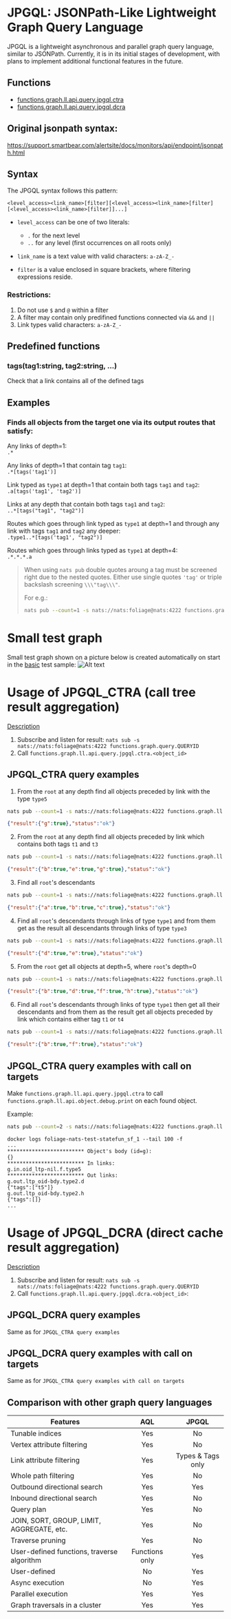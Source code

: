 # JPGQL: JSONPath-Like Lightweight Graph Query Language

JPGQL is a lightweight asynchronous and parallel graph query language, similar to JSONPath. Currently, it is in its initial stages of development, with plans to implement additional functional features in the future.


## Functions

  - [functions.graph.ll.api.query.jpgql.ctra](#Usage-of-JPGQL_CTRA-call-tree-result-aggregation)
  - [functions.graph.ll.api.query.jpgql.dcra](#Usage-of-JPGQL_DCRA-direct-cache-result-aggregation)
## Original jsonpath syntax:
https://support.smartbear.com/alertsite/docs/monitors/api/endpoint/jsonpath.html

## Syntax

The JPGQL syntax follows this pattern:

```<level_access><link_name>[filter][<level_access><link_name>[filter][<level_access><link_name>[filter]]...]```


- `level_access` can be one of two literals:
  - `.` for the next level
  - `..` for any level (first occurrences on all roots only)

- `link_name` is a text value with valid characters: `a-zA-Z_-`

- `filter` is a value enclosed in square brackets, where filtering expressions reside.


### Restrictions:

1. Do not use `$` and `@` within a filter
2. A filter may contain only predifined functions connected via `&&` and `||`
3. Link types valid characters: `a-zA-Z_-`

## Predefined functions
### tags(tag1:string, tag2:string, ...)

Check that a link contains all of the defined tags

## Examples
### Finds all objects from the target one via its output routes that satisfy:

Any links of depth=1:  
`.*`

Any links of depth=1 that contain tag `tag1`:  
`.*[tags('tag1')]`

Link typed as `type1` at depth=1 that contain both tags `tag1` and `tag2`:  
`.a[tags('tag1', 'tag2')]`

Links at any depth that contain both tags `tag1` and `tag2`:  
`..*[tags("tag1", "tag2")]`

Routes which goes through link typed as `type1` at depth=1 and through any link with tags `tag1` and `tag2` any deeper:  
`.type1..*[tags('tag1', "tag2")]`

Routes which goes through links typed as `type1` at depth=4:  
`.*.*.*.a`

> When using `nats pub` double quotes aroung a tag must be screened right due to the nested quotes. Either use single quotes `'tag'` or triple backslash screening `\\\"tag\\\"`.
> 
> For e.g.:   
> ```sh
> nats pub --count=1 -s nats://nats:foliage@nats:4222 functions.graph.ll.api.query.jpgql.dcra.root "{\"payload\":{\"query_id\":\"QUERYID\", \"jpgql_query\":\".type2[tags('t2')]\"}}"
>```

# Small test graph

Small test graph shown on a picture below is created automatically on start in the [basic](./tests/basic.md) test sample:
![Alt text](./pics/TestGraph.jpg)

# Usage of JPGQL_CTRA (call tree result aggregation)

[Description](https://pkg.go.dev/github.com/foliagecp/sdk/embedded/graph/jpgql/#LLAPIQueryJPGQLCallTreeResultAggregation)
1. Subscribe and listen for result:
```nats sub -s nats://nats:foliage@nats:4222 functions.graph.query.QUERYID```
1. Call `functions.graph.ll.api.query.jpgql.ctra.<object_id>`

## JPGQL_CTRA query examples

1. From the `root` at any depth find all objects preceded by link with the type `type5`  

```sh
nats pub --count=1 -s nats://nats:foliage@nats:4222 functions.graph.ll.api.query.jpgql.ctra.root "{\"payload\":{\"query_id\":\"QUERYID\", \"jpgql_query\":\"..type5\"}}"
```
```json
{"result":{"g":true},"status":"ok"}
```

2. From the `root` at any depth find all objects preceded by link which contains both tags `t1` and `t3` 

```sh
nats pub --count=1 -s nats://nats:foliage@nats:4222 functions.graph.ll.api.query.jpgql.ctra.root "{\"payload\":{\"query_id\":\"QUERYID\", \"jpgql_query\":\"..*[tags('t1','t3')]\"}}"
```
```json
{"result":{"b":true,"e":true,"g":true},"status":"ok"}
```

3. Find all `root`'s descendants
   
```sh
nats pub --count=1 -s nats://nats:foliage@nats:4222 functions.graph.ll.api.query.jpgql.ctra.root "{\"payload\":{\"query_id\":\"QUERYID\", \"jpgql_query\":\".*\"}}"
```
```json
{"result":{"a":true,"b":true,"c":true},"status":"ok"}
```

4. Find all `root`'s descendants through links of type `type1` and from them get as the result all descendants through links of type `type3`

```sh
nats pub --count=1 -s nats://nats:foliage@nats:4222 functions.graph.ll.api.query.jpgql.ctra.root "{\"payload\":{\"query_id\":\"QUERYID\", \"jpgql_query\":\".type1.type3\"}}"
```
```json
{"result":{"d":true,"e":true},"status":"ok"}
```

5. From the `root` get all objects at depth=5, where `root`'s depth=0
 
```sh
nats pub --count=1 -s nats://nats:foliage@nats:4222 functions.graph.ll.api.query.jpgql.ctra.root "{\"payload\":{\"query_id\":\"QUERYID\", \"jpgql_query\":\".*.*.*.*.*\"}}"
```
```json
{"result":{"b":true,"d":true,"f":true,"h":true},"status":"ok"}
```

6. Find all `root`'s descendants through links of type `type1` then get all their descendants and from them as the result get all objects preceded by link which contains either tag `t1` or `t4`

```sh
nats pub --count=1 -s nats://nats:foliage@nats:4222 functions.graph.ll.api.query.jpgql.ctra.root "{\"payload\":{\"query_id\":\"QUERYID\", \"jpgql_query\":\".type1.*.*[tags('t1') || tags('t4')]\"}}"
```
```json
{"result":{"b":true,"f":true},"status":"ok"}
```

## JPGQL_CTRA query examples with call on targets

Make `functions.graph.ll.api.query.jpgql.ctra` to call `functions.graph.ll.api.object.debug.print` on each found object. 

Example:  
```sh
nats pub --count=2 -s nats://nats:foliage@nats:4222 functions.graph.ll.api.query.jpgql.ctra.root "{\"payload\":{\"query_id\": \"QUERYID\", \"jpgql_query\":\"..type5\", \"call\":{\"typename\": \"functions.graph.ll.api.object.debug.print\", \"payload\":{}}}}"
```
```
docker logs foliage-nats-test-statefun_sf_1 --tail 100 -f
...
************************* Object's body (id=g):
{}
************************* In links:
g.in.oid_ltp-nil.f.type5
************************* Out links:
g.out.ltp_oid-bdy.type2.d
{"tags":["t5"]}
g.out.ltp_oid-bdy.type2.h
{"tags":[]}
...
```

# Usage of JPGQL_DCRA (direct cache result aggregation)

[Description](https://pkg.go.dev/github.com/foliagecp/sdk/embedded/graph/jpgql/#LLAPIQueryJPGQLDirectCacheResultAggregation)

1. Subscribe and listen for result:
```nats sub -s nats://nats:foliage@nats:4222 functions.graph.query.QUERYID```
1. Call `functions.graph.ll.api.query.jpgql.dcra.<object_id>`:

## JPGQL_DCRA query examples

Same as for `JPGQL_CTRA query examples`

## JPGQL_DCRA query examples with call on targets

Same as for `JPGQL_CTRA query examples with call on targets`

## Comparison with other graph query languages

| Features | AQL | JPGQL |
|----------|:-------------:|:------:|
| Tunable indices | Yes | No |
| Vertex attribute filtering | Yes | No |
| Link attribute filtering | Yes | Types & Tags only |
| Whole path filtering | Yes | No |
| Outbound directional search | Yes | Yes |
| Inbound directional search | Yes | No |
| Query plan | Yes | No |
| JOIN, SORT, GROUP, LIMIT, AGGREGATE, etc. | Yes | No |
| Traverse pruning | Yes | No |
| User-defined functions, traverse algorithm | Functions only | Yes |
| User-defined  | No | Yes |
| Async execution | No | Yes |
| Parallel execution | Yes | Yes |
| Graph traversals in a cluster | Yes | Yes |
